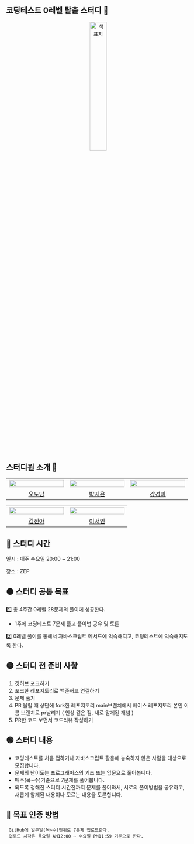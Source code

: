 ## 코딩테스트 0레벨 탈출 스터디 💛
<div align="center">
<img src="https://modulabs.co.kr/wp-content/uploads/2023/11/image-1536x864.jpeg" width="30%" alt="책 표지" />  
</div>

## 스터디원 소개 🐣 
<div align="center">
<table>
  <tr>
    <td>
      <img src="https://github.com/Dodam0719.png?size=100" width="150px" height="15%"/>
    </td>
    <td>
      <img src="https://github.com/hijiyun.png?size=100" width="150px" height="15%"/>
    </td>
    <td>
      <img src="https://github.com/gaem-gaem.png?size=100" width="150px" height="15%"/>
    </td>
  </tr>
  <tr>
    <td align="center">
      <a href="https://github.com/Dodam0719 ">
      오도담
      </a>
    </td>
    <td align="center">
      <a href="https://github.com/hijiyun">
      박지윤
      </a>
    </td>
    <td align="center">
      <a href="https://github.com/gaem-gaem">
      강경미
      </a>
    </td>
  </tr>
</table>

<table>
  <tr>
    <td>
      <img src="https://github.com/jinah-dev.png?size=100" width="150px" height="15%"/>
    </td>
    <td>
      <img src="https://github.com/Seoin02.png?size=100" width="150px" height="15%"/>
    </td>
  </tr>
  <tr>
      <td align="center">
        <a href="https://github.com/jinah-dev">
        김진아
        </a>
      </td>
      <td align="center">
        <a href="https://github.com/Seoin02">
        이서인
        </a>
      </td>
  </tr>
</table>
</div>

## 🔴 스터디 시간 

일시 : 매주 수요일 20:00 ~ 21:00

장소 : ZEP

## 🟠 스터디 공통 목표 

1️⃣ 총 4주간 0레벨 28문제의 풀이에 성공한다.<br />
- 1주에 코딩테스트 7문제 풀고 풀이법 공유 및 토론 <br/>

2️⃣ 0레벨 풀이를 통해서 자바스크립트 메서드에 익숙해지고, 코딩테스트에 익숙해지도록 한다.

## 🟡 스터디 전 준비 사항 
1. 깃허브 포크하기
2. 포크한 레포지토리로 백준허브 연결하기
3. 문제 풀기 
4. PR 올릴 때 상단에 fork한 레포지토리 main브랜치에서 베이스 레포지토리 본인 이름 브랜치로 pr날리기 ( 인상 깊은 점, 새로 알게된 개념 )
5. PR한 코드 보면서 코드리뷰 작성하기 

## 🟢 스터디 내용 
-  코딩테스트를 처음 접하거나 자바스크립트 활용에 능숙하지 않은 사람을 대상으로 모집합니다.
- 문제의 난이도는 프로그래머스의 기초 또는 입문으로 풀어봅니다.
- 매주(목~수)기준으로 7문제를 풀어봅니다.
- 되도록 정해진 스터디 시간전까지 문제를 풀어와서, 서로의 풀이방법을 공유하고, 새롭게 알게된 내용이나 모르는 내용을 토론합니다.
  
## 🔵 목표 인증 방법 
     GitHub에 일주일(목~수)단위로 7문제 업로드한다.
     업로드 시각은 목요일 AM12:00 ~ 수요일 PM11:59 기준으로 한다.
